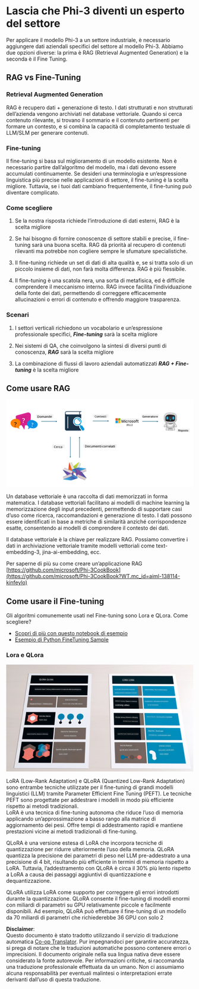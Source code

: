 <!--
CO_OP_TRANSLATOR_METADATA:
{
  "original_hash": "743d7e9cb9c4e8ea642d77bee657a7fa",
  "translation_date": "2025-07-17T09:56:07+00:00",
  "source_file": "md/03.FineTuning/LetPhi3gotoIndustriy.md",
  "language_code": "it"
}
-->
# **Lascia che Phi-3 diventi un esperto del settore**

Per applicare il modello Phi-3 a un settore industriale, è necessario aggiungere dati aziendali specifici del settore al modello Phi-3. Abbiamo due opzioni diverse: la prima è RAG (Retrieval Augmented Generation) e la seconda è il Fine Tuning.

## **RAG vs Fine-Tuning**

### **Retrieval Augmented Generation**

RAG è recupero dati + generazione di testo. I dati strutturati e non strutturati dell’azienda vengono archiviati nel database vettoriale. Quando si cerca contenuto rilevante, si trovano il sommario e il contenuto pertinenti per formare un contesto, e si combina la capacità di completamento testuale di LLM/SLM per generare contenuti.

### **Fine-tuning**

Il fine-tuning si basa sul miglioramento di un modello esistente. Non è necessario partire dall’algoritmo del modello, ma i dati devono essere accumulati continuamente. Se desideri una terminologia e un’espressione linguistica più precise nelle applicazioni di settore, il fine-tuning è la scelta migliore. Tuttavia, se i tuoi dati cambiano frequentemente, il fine-tuning può diventare complicato.

### **Come scegliere**

1. Se la nostra risposta richiede l’introduzione di dati esterni, RAG è la scelta migliore

2. Se hai bisogno di fornire conoscenze di settore stabili e precise, il fine-tuning sarà una buona scelta. RAG dà priorità al recupero di contenuti rilevanti ma potrebbe non cogliere sempre le sfumature specialistiche.

3. Il fine-tuning richiede un set di dati di alta qualità e, se si tratta solo di un piccolo insieme di dati, non farà molta differenza. RAG è più flessibile.

4. Il fine-tuning è una scatola nera, una sorta di metafisica, ed è difficile comprendere il meccanismo interno. RAG invece facilita l’individuazione della fonte dei dati, permettendo di correggere efficacemente allucinazioni o errori di contenuto e offrendo maggiore trasparenza.

### **Scenari**

1. I settori verticali richiedono un vocabolario e un’espressione professionale specifici, ***Fine-tuning*** sarà la scelta migliore

2. Nei sistemi di QA, che coinvolgono la sintesi di diversi punti di conoscenza, ***RAG*** sarà la scelta migliore

3. La combinazione di flussi di lavoro aziendali automatizzati ***RAG + Fine-tuning*** è la scelta migliore

## **Come usare RAG**

![rag](../../../../translated_images/rag.2014adc59e6f6007bafac13e800a6cbc3e297fbb9903efe20a93129bd13987e9.it.png)

Un database vettoriale è una raccolta di dati memorizzati in forma matematica. I database vettoriali facilitano ai modelli di machine learning la memorizzazione degli input precedenti, permettendo di supportare casi d’uso come ricerca, raccomandazioni e generazione di testo. I dati possono essere identificati in base a metriche di similarità anziché corrispondenze esatte, consentendo ai modelli di comprendere il contesto dei dati.

Il database vettoriale è la chiave per realizzare RAG. Possiamo convertire i dati in archiviazione vettoriale tramite modelli vettoriali come text-embedding-3, jina-ai-embedding, ecc.

Per saperne di più su come creare un’applicazione RAG [https://github.com/microsoft/Phi-3CookBook](https://github.com/microsoft/Phi-3CookBook?WT.mc_id=aiml-138114-kinfeylo) 

## **Come usare il Fine-tuning**

Gli algoritmi comunemente usati nel Fine-tuning sono Lora e QLora. Come scegliere?
- [Scopri di più con questo notebook di esempio](../../../../code/04.Finetuning/Phi_3_Inference_Finetuning.ipynb)
- [Esempio di Python FineTuning Sample](../../../../code/04.Finetuning/FineTrainingScript.py)

### **Lora e QLora**

![lora](../../../../translated_images/qlora.e6446c988ee04ca08807488bb7d9e2c0ea7ef4af9d000fc6d13032b4ac2de18d.it.png)

LoRA (Low-Rank Adaptation) e QLoRA (Quantized Low-Rank Adaptation) sono entrambe tecniche utilizzate per il fine-tuning di grandi modelli linguistici (LLM) tramite Parameter Efficient Fine Tuning (PEFT). Le tecniche PEFT sono progettate per addestrare i modelli in modo più efficiente rispetto ai metodi tradizionali.  
LoRA è una tecnica di fine-tuning autonoma che riduce l’uso di memoria applicando un’approssimazione a basso rango alla matrice di aggiornamento dei pesi. Offre tempi di addestramento rapidi e mantiene prestazioni vicine ai metodi tradizionali di fine-tuning.

QLoRA è una versione estesa di LoRA che incorpora tecniche di quantizzazione per ridurre ulteriormente l’uso della memoria. QLoRA quantizza la precisione dei parametri di peso nel LLM pre-addestrato a una precisione di 4 bit, risultando più efficiente in termini di memoria rispetto a LoRA. Tuttavia, l’addestramento con QLoRA è circa il 30% più lento rispetto a LoRA a causa dei passaggi aggiuntivi di quantizzazione e dequantizzazione.

QLoRA utilizza LoRA come supporto per correggere gli errori introdotti durante la quantizzazione. QLoRA consente il fine-tuning di modelli enormi con miliardi di parametri su GPU relativamente piccole e facilmente disponibili. Ad esempio, QLoRA può effettuare il fine-tuning di un modello da 70 miliardi di parametri che richiederebbe 36 GPU con solo 2

**Disclaimer**:  
Questo documento è stato tradotto utilizzando il servizio di traduzione automatica [Co-op Translator](https://github.com/Azure/co-op-translator). Pur impegnandoci per garantire accuratezza, si prega di notare che le traduzioni automatiche possono contenere errori o imprecisioni. Il documento originale nella sua lingua nativa deve essere considerato la fonte autorevole. Per informazioni critiche, si raccomanda una traduzione professionale effettuata da un umano. Non ci assumiamo alcuna responsabilità per eventuali malintesi o interpretazioni errate derivanti dall’uso di questa traduzione.